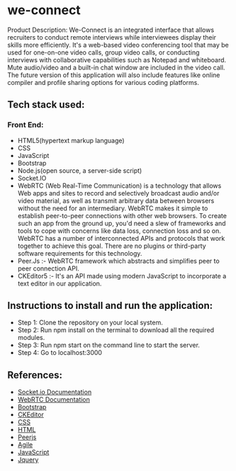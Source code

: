 # we-connect
Product Description:
We-Connect is an integrated interface that allows recruiters to conduct remote interviews while interviewees display their skills more efficiently.
It's a web-based video conferencing tool that may be used for one-on-one video calls, group video calls, or conducting interviews with collaborative capabilities such as Notepad and whiteboard. Mute audio/video and a built-in chat window are included in the video call.
The future version of this application will also include features like online compiler and profile sharing options for various coding platforms.

## Tech stack used:

### Front End:
- HTML5(hypertext markup language) 
- CSS
- JavaScript
- Bootstrap 
- Node.js(open source, a server-side script) 
- Socket.IO 
- WebRTC (Web Real-Time Communication) is a technology that allows Web apps and sites to record and selectively broadcast audio and/or video material, as well as transmit arbitrary data between browsers without the need for an intermediary.
  WebRTC makes it simple to establish peer-to-peer connections with other web browsers. To create such an app from the ground up, you'd need a slew of frameworks and tools to cope with concerns like data loss, connection loss and so on. WebRTC has a number of interconnected APIs and protocols that work together to achieve this goal. There are no plugins or third-party software requirements for this technology. 
- Peer.Js :- WebRTC framework which abstracts and simplifies peer to peer connection API.
- CKEditor5 :- It's an API made using modern JavaScript to incorporate a text editor in our application.

## Instructions to install and run the application:
- Step 1: Clone the repository on your local system.
- Step 2: Run npm install on the terminal to download all the required modules.
- Step 3: Run npm start on the command line to start the server.
- Step 4: Go to localhost:3000

## References:
- [Socket.io Documentation](https://socket.io/docs/v4/)
- [WebRTC Documentation](https://webrtc.org/getting-started/overview)
- [Bootstrap](https://getbootstrap.com/docs/5.1/getting-started/introduction/)
- [CKEditor](https://ckeditor.com/ckeditor-4/)
- [CSS](https://developer.mozilla.org/en-US/docs/Web/CSS)
- [HTML](https://developer.mozilla.org/en-US/docs/Web/HTML)
- [Peerjs](https://peerjs.com/docs/)
- [Agile](https://www.atlassian.com/agile/scrum/sprints)
- [JavaScript](https://developer.mozilla.org/en-US/docs/Web/JavaScript)
- [Jquery](https://releases.jquery.com/) 






